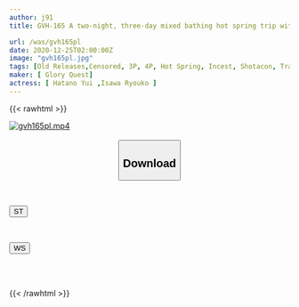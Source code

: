 ```yaml
---
author: j91
title: GVH-165 A two-night, three-day mixed bathing hot spring trip with my mom who loves me and my friend's mom, who is the most beautiful in my class. Yui Hatano/Miki Yoshii

url: /was/gvh165pl
date: 2020-12-25T02:00:00Z
image: "gvh165pl.jpg"
tags: [Old Releases,Censored, 3P, 4P, Hot Spring, Incest, Shotacon, Travel]
maker: [ Glory Quest]
actress: [ Hatano Yui ,Isawa Ryouko ]
---
```



{{< rawhtml >}}

<div class="video" data-videoid="4Geb6P9KvzTK6BB">
    <a href="javascript:;">
        <img src="/was/gvh165pl/gvh165pl.jpg" width="WIDTH" height="HEIGHT" alt="gvh165pl.mp4" loading="lazy">
    </a>
</div>

<script type="text/javascript" src="https://j91.asia/asset/on-demand-st.js"></script>

<br>
  <link rel="stylesheet" href="https://j91.asia/asset/bs5.css">
  
  <center>
  <button class="btn btn-primary" type="button" data-bs-toggle="collapse" data-bs-target=".multi-collapse" aria-expanded="false" aria-controls="multiCollapseExample1 multiCollapseExample2"><h2>Download</h2></button></center>
</p>
<div class="row">
  <div class="col">
    <div class="collapse multi-collapse" id="multiCollapseExample1">
      <div class="card card-body">
	      	      <br>
<div class="buttons">  
<p><a href="https://streamtape.to/v/4Geb6P9KvzTK6BB" target="_blank"><button class="btn-hover color-3"><i class="fa fa-download"></i> ST</button></a></p></div>
    </div>
  </div>
</div>
  <div class="col">
    <div class="collapse multi-collapse" id="multiCollapseExample2">
      <div class="card card-body">
	      <br>
<div class="buttons">
<p><a href="https://wolfstream.tv/j0nvcpqyaxbz" target="_blank"><button class="btn-hover color-8"><i class="fa fa-download"></i> WS</button></a></p></div>
<br><br>
      </div>
    </div>
  </div>
</div>

{{< /rawhtml >}}